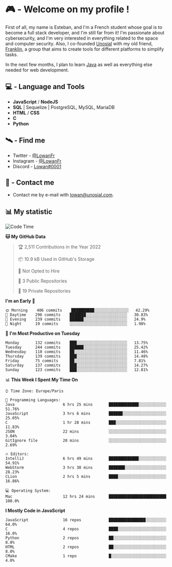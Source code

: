 # 🎮 - Welcome on my profile !
First of all, my name is Esteban, and I'm a French student whose goal is to become a full stack developer, and I'm still far from it!
I'm passionate about cybersecurity, and I'm very interested in everything related to the space and computer security.
Also, I co-founded [Unosial](https://github.com/Unosial) with my old friend, [Franklin](https://github.com/AbaFranklin/), a group that aims to create tools for different platforms to simplify tasks. 

In the next few months, I plan to learn [Java](https://www.java.com/) as well as everything else needed for web development.




## 💻 - Language and Tools
- **JavaScript** / **NodeJS**
- **SQL** | Sequelize | PostgreSQL, MySQL, MariaDB
- **HTML** / **CSS**
- **C**
- **Python**

## 🛰️ - Find me

 - Twitter - [@LowanFr](https://twitter.com/LowanFr/)
 - Instagram - [@LowanFr](https://instagram.com/LowanFr)
 - Discord -  [Lowan#0001](https://unosial.bio/Lowan)
 
## 📡 - Contact me
 - Contact me by e-mail with [lowan@unosial.com](mailto:lowan@unosial.com).

## 📊 My statistic
<!--START_SECTION:waka-->
![Code Time](http://img.shields.io/badge/Code%20Time-47%20hrs%2015%20mins-blue)

**🐱 My GitHub Data** 

> 🏆 2,511 Contributions in the Year 2022
 > 
> 📦 10.9 kB Used in GitHub's Storage 
 > 
> 🚫 Not Opted to Hire
 > 
> 📜 3 Public Repositories 
 > 
> 🔑 19 Private Repositories  
 > 
**I'm an Early 🐤** 

```text
🌞 Morning    406 commits    ██████████░░░░░░░░░░░░░░░   42.29% 
🌆 Daytime    296 commits    ███████░░░░░░░░░░░░░░░░░░   30.83% 
🌃 Evening    239 commits    ██████░░░░░░░░░░░░░░░░░░░   24.9% 
🌙 Night      19 commits     ░░░░░░░░░░░░░░░░░░░░░░░░░   1.98%

```
📅 **I'm Most Productive on Tuesday** 

```text
Monday       132 commits    ███░░░░░░░░░░░░░░░░░░░░░░   13.75% 
Tuesday      244 commits    ██████░░░░░░░░░░░░░░░░░░░   25.42% 
Wednesday    110 commits    ██░░░░░░░░░░░░░░░░░░░░░░░   11.46% 
Thursday     139 commits    ███░░░░░░░░░░░░░░░░░░░░░░   14.48% 
Friday       75 commits     ██░░░░░░░░░░░░░░░░░░░░░░░   7.81% 
Saturday     137 commits    ███░░░░░░░░░░░░░░░░░░░░░░   14.27% 
Sunday       123 commits    ███░░░░░░░░░░░░░░░░░░░░░░   12.81%

```


📊 **This Week I Spent My Time On** 

```text
⌚︎ Time Zone: Europe/Paris

💬 Programming Languages: 
Java                     6 hrs 25 mins       █████████████░░░░░░░░░░░░   51.76% 
JavaScript               3 hrs 6 mins        ██████░░░░░░░░░░░░░░░░░░░   25.05% 
C                        1 hr 28 mins        ███░░░░░░░░░░░░░░░░░░░░░░   11.83% 
JSON                     22 mins             ░░░░░░░░░░░░░░░░░░░░░░░░░   3.04% 
GitIgnore file           20 mins             ░░░░░░░░░░░░░░░░░░░░░░░░░   2.69%

🔥 Editors: 
IntelliJ                 6 hrs 49 mins       █████████████░░░░░░░░░░░░   54.91% 
WebStorm                 3 hrs 30 mins       ███████░░░░░░░░░░░░░░░░░░   28.23% 
CLion                    2 hrs 5 mins        ████░░░░░░░░░░░░░░░░░░░░░   16.86%

💻 Operating System: 
Mac                      12 hrs 24 mins      █████████████████████████   100.0%

```

**I Mostly Code in JavaScript** 

```text
JavaScript               16 repos            ████████████████░░░░░░░░░   64.0% 
C                        4 repos             ████░░░░░░░░░░░░░░░░░░░░░   16.0% 
Python                   2 repos             ██░░░░░░░░░░░░░░░░░░░░░░░   8.0% 
HTML                     2 repos             ██░░░░░░░░░░░░░░░░░░░░░░░   8.0% 
CMake                    1 repo              █░░░░░░░░░░░░░░░░░░░░░░░░   4.0%

```



<!--END_SECTION:waka-->
